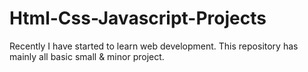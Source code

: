 # Html-Css-Javascript-Projects
Recently I have started to learn web development. This repository has mainly all basic small &amp; minor project.
